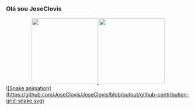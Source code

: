 ### Olá sou JoseClovis

<div align="center">
  <a href="https://github.com/JoseClovis">
  <img height="180em" src="https://github-readme-stats.vercel.app/api?username=JoseClovis&show_icons=true&theme=dark&include_all_commits=true&count_private=true"/>
  <img height="180em" src="https://github-readme-stats.vercel.app/api/top-langs/?username=JoseClovis&layout=compact&langs_count=7&theme=dark"/>
</div>
  <div>
     ![Snake animation](https://github.com/JoseClovis/JoseClovis/blob/output/github-contribution-grid-snake.svg)
  </div>

